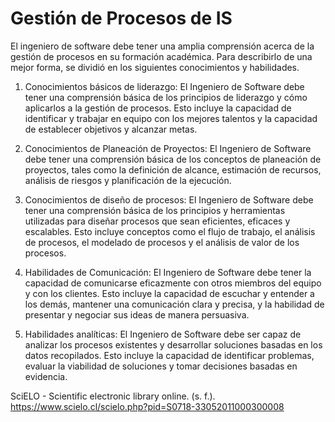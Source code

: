 # Gestión de Procesos de IS
El ingeniero de software debe tener una amplia comprensión acerca de la gestión de procesos en su formación académica. Para describirlo de una mejor forma, se dividió en los siguientes conocimientos y habilidades.

1. Conocimientos básicos de liderazgo: El Ingeniero de Software debe tener una comprensión básica de los principios de liderazgo y cómo aplicarlos a la gestión de procesos. Esto incluye la capacidad de identificar y trabajar en equipo con los mejores talentos y la capacidad de establecer objetivos y alcanzar metas. 

2. Conocimientos de Planeación de Proyectos: El Ingeniero de Software debe tener una comprensión básica de los conceptos de planeación de proyectos, tales como la definición de alcance, estimación de recursos, análisis de riesgos y planificación de la ejecución. 

3. Conocimientos de diseño de procesos: El Ingeniero de Software debe tener una comprensión básica de los principios y herramientas utilizadas para diseñar procesos que sean eficientes, eficaces y escalables. Esto incluye conceptos como el flujo de trabajo, el análisis de procesos, el modelado de procesos y el análisis de valor de los procesos. 

4. Habilidades de Comunicación: El Ingeniero de Software debe tener la capacidad de comunicarse eficazmente con otros miembros del equipo y con los clientes. Esto incluye la capacidad de escuchar y entender a los demás, mantener una comunicación clara y precisa, y la habilidad de presentar y negociar sus ideas de manera persuasiva. 

5. Habilidades analíticas: El Ingeniero de Software debe ser capaz de analizar los procesos existentes y desarrollar soluciones basadas en los datos recopilados. Esto incluye la capacidad de identificar problemas, evaluar la viabilidad de soluciones y tomar decisiones basadas en evidencia. 

SciELO - Scientific electronic library online. (s. f.). https://www.scielo.cl/scielo.php?pid=S0718-33052011000300008 
